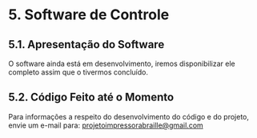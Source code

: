 # 5. Software de Controle

## 5.1. Apresentação do Software
O software ainda está em desenvolvimento, iremos disponibilizar ele completo assim que o tivermos concluído.

## 5.2. Código Feito até o Momento
Para informações a respeito do desenvolvimento do código e do projeto, envie um e-mail para:
projetoimpressorabraille@gmail.com
